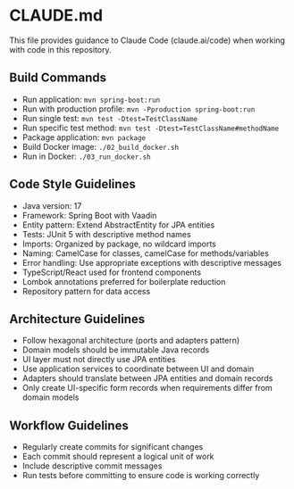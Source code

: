 # CLAUDE.md

This file provides guidance to Claude Code (claude.ai/code) when working with code in this repository.

## Build Commands
- Run application: `mvn spring-boot:run`
- Run with production profile: `mvn -Pproduction spring-boot:run`
- Run single test: `mvn test -Dtest=TestClassName`
- Run specific test method: `mvn test -Dtest=TestClassName#methodName`
- Package application: `mvn package`
- Build Docker image: `./02_build_docker.sh`
- Run in Docker: `./03_run_docker.sh`

## Code Style Guidelines
- Java version: 17
- Framework: Spring Boot with Vaadin
- Entity pattern: Extend AbstractEntity for JPA entities
- Tests: JUnit 5 with descriptive method names
- Imports: Organized by package, no wildcard imports
- Naming: CamelCase for classes, camelCase for methods/variables
- Error handling: Use appropriate exceptions with descriptive messages
- TypeScript/React used for frontend components
- Lombok annotations preferred for boilerplate reduction
- Repository pattern for data access

## Architecture Guidelines
- Follow hexagonal architecture (ports and adapters pattern)
- Domain models should be immutable Java records
- UI layer must not directly use JPA entities
- Use application services to coordinate between UI and domain
- Adapters should translate between JPA entities and domain records
- Only create UI-specific form records when requirements differ from domain models

## Workflow Guidelines
- Regularly create commits for significant changes
- Each commit should represent a logical unit of work
- Include descriptive commit messages
- Run tests before committing to ensure code is working correctly